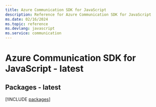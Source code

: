 ```yaml
---
title: Azure Communication SDK for JavaScript
description: Reference for Azure Communication SDK for JavaScript
ms.date: 02/16/2024
ms.topic: reference
ms.devlang: javascript
ms.service: communication
---
```

# Azure Communication SDK for JavaScript - latest
## Packages - latest
[!INCLUDE [packages](communication-index.md)]